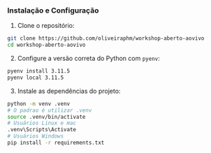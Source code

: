 ### Instalação e Configuração

 1. Clone o repositório:

 ```bash
 git clone https://github.com/oliveiraphm/workshop-aberto-aovivo
 cd workshop-aberto-aovivo
 ```

 2. Configure a versão correta do Python com `pyenv`:

 ```bash
 pyenv install 3.11.5
 pyenv local 3.11.5
 ```

 3. Instale as dependências do projeto:

 ```bash
 python -m venv .venv
 # O padrao é utilizar .venv
 source .venv/bin/activate
 # Usuários Linux e mac
 .venv\Scripts\Activate
 # Usuários Windows
 pip install -r requirements.txt  
 ```